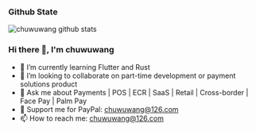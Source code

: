 <!--
### Hi there 👋, I'm chuwuwang.

QQ: 645521797
Email: chuwuwang@126.com
-->

### Github State
![chuwuwang github stats](https://github-readme-stats.vercel.app/api?username=chuwuwang&show_icons=true&theme=radical)

<!--
**chuwuwang/chuwuwang** is a ✨ _special_ ✨ repository because its `README.md` (this file) appears on your GitHub profile.

Here are some ideas to get you started:

- 🔭 I’m currently working on ...
- 🌱 I’m currently learning ...
- 👯 I’m looking to collaborate on ...
- 🤔 I’m looking for help with ...
- 💬 Ask me about ...
- 📫 How to reach me: ...
- 😄 Pronouns: ...
- ⚡ Fun fact: ...
-->

### Hi there 👋, I'm chuwuwang

- 🌱 I’m currently learning Flutter and Rust
- 👯 I’m looking to collaborate on part-time development or payment solutions product
- 💬 Ask me about Payments | POS | ECR | SaaS | Retail | Cross-border | Face Pay | Palm Pay
- 🩷 Support me for PayPal: chuwuwang@126.com
- 📫 How to reach me: chuwuwang@126.com
